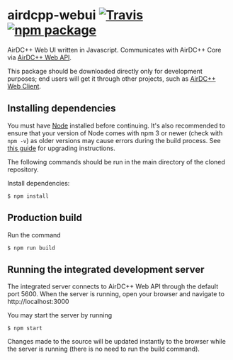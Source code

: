 # airdcpp-webui [![Travis][build-badge]][build] [![npm package][npm-badge]][npm]

AirDC++ Web UI written in Javascript. Communicates with AirDC++ Core via [AirDC++ Web API](https://github.com/airdcpp/airdcpp-webapi).

This package should be downloaded directly only for development purposes; end users will get it through other projects, such as [AirDC++ Web Client](https://airdcpp-web.github.io).

## Installing dependencies

You must have [Node](https://nodejs.org/en/) installed before continuing. It's also recommended to ensure that your version of Node comes with npm 3 or newer (check with `npm -v`) as older versions may cause errors during the build process. See [this guide](https://docs.npmjs.com/getting-started/installing-node) for upgrading instructions.

The following commands should be run in the main directory of the cloned repository.

Install dependencies:

    $ npm install

## Production build

Run the command

    $ npm run build
    

## Running the integrated development server

The integrated server connects to AirDC++ Web API through the default port 5600. When the server is running, open your browser and navigate to http://localhost:3000

You may start the server by running

    $ npm start

Changes made to the source will be updated instantly to the browser while the server is running (there is no need to run the build command).

[build-badge]: https://img.shields.io/travis/airdcpp-web/airdcpp-webui/master.svg?style=flat-square
[build]: https://travis-ci.org/airdcpp-web/airdcpp-webui

[npm-badge]: https://img.shields.io/npm/v/airdcpp-webui.svg?style=flat-square
[npm]: https://www.npmjs.org/package/airdcpp-webui

